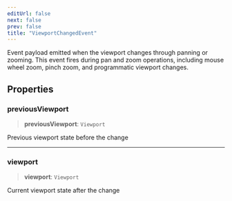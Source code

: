 ```yaml
---
editUrl: false
next: false
prev: false
title: "ViewportChangedEvent"
---
```


Event payload emitted when the viewport changes through panning or zooming.
This event fires during pan and zoom operations, including mouse wheel zoom,
pinch zoom, and programmatic viewport changes.

## Properties

### previousViewport

> **previousViewport**: `Viewport`

Previous viewport state before the change

***

### viewport

> **viewport**: `Viewport`

Current viewport state after the change
